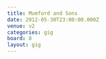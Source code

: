 ```yaml
---
title: Mumford and Sons
date: 2012-05-30T23:00:00.000Z
venue: v2
categories: gig
board: 8
layout: gig
---
```

